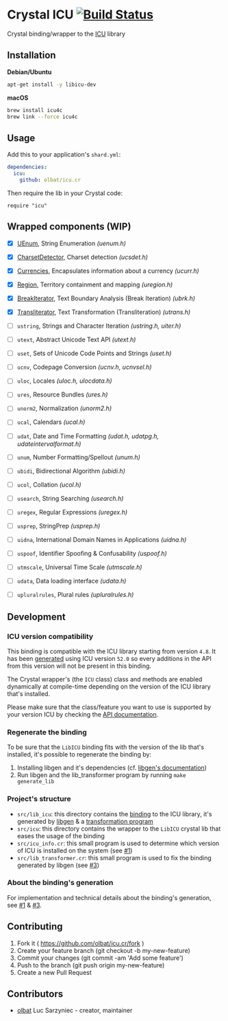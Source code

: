 # Crystal ICU [![Build Status](https://secure.travis-ci.org/olbat/icu.cr.png?branch=master)](https://travis-ci.org/olbat/icu.cr)

Crystal binding/wrapper to the [ICU](http://site.icu-project.org/) library


## Installation
__Debian/Ubuntu__
```bash
apt-get install -y libicu-dev
```

__macOS__
```bash
brew install icu4c
brew link --force icu4c
```


## Usage

Add this to your application's `shard.yml`:
```yaml
dependencies:
  icu:
    github: olbat/icu.cr
```

Then require the lib in your Crystal code:
```crystal
require "icu"
```


## Wrapped components (WIP)
- [x] [UEnum](src/icu/uenum.cr), String Enumeration _(uenum.h)_
- [x] [CharsetDetector](src/icu/charset_detector.cr), Charset detection _(ucsdet.h)_
- [x] [Currencies](src/icu/currencies.cr), Encapsulates information about a currency _(ucurr.h)_
- [x] [Region](src/icu/region.cr), Territory containment and mapping _(uregion.h)_
- [x] [BreakIterator](src/icu/break_iterator.cr), Text Boundary Analysis (Break Iteration) _(ubrk.h)_
- [x] [Transliterator](src/icu/transliterator.cr), Text Transformation (Transliteration) _(utrans.h)_
- [ ] `ustring`, Strings and Character Iteration _(ustring.h, uiter.h)_
- [ ] `utext`, Abstract Unicode Text API _(utext.h)_
- [ ] `uset`, Sets of Unicode Code Points and Strings _(uset.h)_
- [ ] `ucnv`, Codepage Conversion _(ucnv.h, ucnvsel.h)_
- [ ] `uloc`, Locales _(uloc.h, ulocdata.h)_
- [ ] `ures`, Resource Bundles _(ures.h)_
- [ ] `unorm2`, Normalization _(unorm2.h)_
- [ ] `ucal`, Calendars _(ucal.h)_
- [ ] `udat`, Date and Time Formatting _(udat.h, udatpg.h, udateintervalformat.h)_
- [ ] `unum`, Number Formatting/Spellout _(unum.h)_
- [ ] `ubidi`, Bidirectional Algorithm _(ubidi.h)_
- [ ] `ucol`, Collation _(ucol.h)_
- [ ] `usearch`, String Searching _(usearch.h)_
- [ ] `uregex`, Regular Expressions _(uregex.h)_
- [ ] `usprep`, StringPrep _(usprep.h)_
- [ ] `uidna`, International Domain Names in Applications _(uidna.h)_
- [ ] `uspoof`, Identifier Spoofing & Confusability _(uspoof.h)_
- [ ] `utmscale`, Universal Time Scale _(utmscale.h)_
- [ ] `udata`, Data loading interface _(udata.h)_
- [ ] `upluralrules`, Plural rules _(upluralrules.h)_


## Development

### ICU version compatibility
This binding is compatible with the ICU library starting from version `4.8`.
It has been [generated](lib.yml) using ICU version `52.0` so every additions in the API from this version will not be present in this binding.

The Crystal wrapper's (the `ICU` class) class and methods are enabled dynamically at compile-time depending on the version of the ICU library that's installed.

Please make sure that the class/feature you want to use is supported by your version ICU by checking the [API documentation](http://icu-project.org/apiref/icu4c/).

### Regenerate the binding
To be sure that the `LibICU` binding fits with the version of the lib that's installed, it's possible to regenerate the binding by:

1. Installing libgen and it's dependencies (cf. [libgen's documentation](https://github.com/olbat/libgen#installation))
2. Run libgen and the lib_transformer program by running `make generate_lib`

### Project's structure
- `src/lib_icu`: this directory contains the [binding](https://crystal-lang.org/docs/syntax_and_semantics/c_bindings/lib.html) to the ICU library, it's generated by [libgen](https://github.com/olbat/libgen) & a [transformation program](src/lib_transformer.cr)
- `src/icu`: this directory contains the wrapper to the `LibICU` crystal lib that eases the usage of the binding
- `src/icu_info.cr`: this small program is used to determine which version of ICU is installed on the system (see [#1](https://github.com/olbat/icu.cr/issues/1))
- `src/lib_transformer.cr`: this small program is used to fix the binding generated by libgen (see [#3](https://github.com/olbat/icu.cr/issues/3))

### About the binding's generation

For implementation and technical details about the binding's generation, see [#1](https://github.com/olbat/icu.cr/issues/1) & [#3](https://github.com/olbat/icu.cr/issues/3).


## Contributing

1. Fork it ( https://github.com/olbat/icu.cr/fork )
2. Create your feature branch (git checkout -b my-new-feature)
3. Commit your changes (git commit -am 'Add some feature')
4. Push to the branch (git push origin my-new-feature)
5. Create a new Pull Request

## Contributors

- [olbat](https://github.com/olbat) Luc Sarzyniec - creator, maintainer

